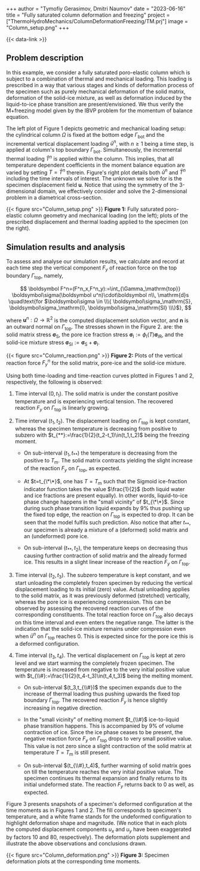 +++
author = "Tymofiy Gerasimov, Dmitri Naumov"
date = "2023-06-16"
title = "Fully saturated column deformation and freezing"
project = ["ThermoHydroMechanics/ColumnDeformationFreezing/TM.prj"]
image = "Column_setup.png"
+++

{{< data-link >}}

## Problem description

In this example, we consider a fully saturated poro-elastic column which is subject
to a combination of thermal and mechanical loading.
This loading is prescribed in a way that various stages and kinds of deformation
process of the specimen such as purely mechanical deformation of the solid
matrix, deformation of the solid-ice mixture, as well as deformation induced by
the liquid-to-ice phase transition are present/envisioned.
We thus verify the M+freezing model given by the IBVP problem for the momentum
of balance equation.

The left plot of Figure 1 depicts geometric and mechanical loading setup: the
cylindrical column $\Omega$ is fixed at the bottom edge $\Gamma_\mathrm{bot}$
and the incremental vertical displacement loading $\bar{u}^n$, with $n\geq1$
being a time step, is applied at column's top boundary $\Gamma_\mathrm{bot}$.
Simultaneously, the incremental thermal loading $\bar{T}^n$ is applied within
the column.
This implies, that all temperature dependent coefficients in the moment balance
equation are varied by setting $T=\bar{T}^n$ therein.  Figure's right plot
details both $\bar{u}^n$ and $\bar{T}^n$ including the time intervals of
interest.
The unknown we solve for is the specimen displacement field $\boldsymbol u$.
Notice that using the symmetry of the 3-dimensional domain, we effectively
consider and solve the 2-dimensional problem in a diametrical cross-section.

{{< figure src="Column_setup.png" >}}
**Figure 1:** Fully saturated poro-elastic column geometry and mechanical
loading (on the left); plots of the prescribed displacement and thermal loading
applied to the specimen (on the right).

## Simulation results and analysis

To assess and analyse our simulation results, we calculate and record at each
time step the vertical component $F_y$ of reaction force on the top boundary
$\Gamma_\mathrm{top}$, namely,

$$
    \boldsymbol F^n=(F^n_x,F^n_y):=\int_{\Gamma_\mathrm{top}}
        \boldsymbol\sigma(\boldsymbol u^n)\cdot\boldsymbol n\\, \mathrm{d}s
    \quad\text{for $\boldsymbol\sigma \in
        \\\{ \boldsymbol\sigma_\mathrm{S},
             \boldsymbol\sigma_\mathrm{I},
             \boldsymbol\sigma_\mathrm{SI}
        \\\}$},
$$

where $\boldsymbol u^n:\Omega\rightarrow\mathbb{R}^2$ is the computed
displacement solution vector, and $\boldsymbol n$ is an outward normal on
$\Gamma_\mathrm{top}$.
The stresses shown in the Figure 2. are:
the solid matrix stress $\boldsymbol\sigma_\mathrm{S}$,
the pore ice fraction stress $\boldsymbol\sigma_\mathrm{I} := \phi_\mathrm{I}(T)\boldsymbol\sigma_\mathrm{IR}$, and
the solid-ice mixture stress $\boldsymbol\sigma_\mathrm{SI}:=\boldsymbol\sigma_\mathrm{S}+\boldsymbol\sigma_\mathrm{I}$.

{{< figure src="Column_reaction.png" >}}
**Figure 2:** Plots of the vertical reaction force $F_y^n$ for the solid matrix,
pore-ice and the solid-ice mixture.

Using both time-loading and time-reaction curves plotted in Figures 1 and 2,
respectively, the following is observed:

1. Time interval $(0,t_1)$.
The solid matrix is under the  constant positive temperature and is experiencing
vertical tension.
The recovered reaction $F_y$ on $\Gamma_\mathrm{top}$ is linearly growing.

2. Time interval $(t_1,t_2)$.
The displacement loading on $\Gamma_\mathrm{top}$ is kept constant, whereas the
specimen temperature is decreasing from positive to subzero with
$t_{**}:=\frac{1}{2}(t_2-t_1)\in(t_1,t_2)$ being the freezing moment.

    - On sub-interval $(t_1,t_{**})$ the temperature is decreasing from the
      positive to $T_\mathrm{m}$.
      The solid matrix contracts yielding the slight increase of the reaction
      $F_y$ on $\Gamma_\mathrm{top}$, as expected.

    - At $t=t_{\*\*}$, one has $T=T_\mathrm{m}$ such that the Sigmoid ice-fraction
      indicator function takes the value $\frac{1}{2}$ (both liquid water and
      ice fractions are present equally).
      In other words, liquid-to-ice phase change happens in the "small vicinity"
      of $t_{\*\*}$.
Since during such phase transition liquid expands by 9\% thus pushing up the
fixed top edge, the reaction on $\Gamma_\mathrm{top}$ is expected to drop.  It
can be seen that the model fulfils such prediction.
Also notice that after $t_{**}$, our specimen is already a mixture of a
(deformed) solid matrix and an (undeformed) pore ice.

    - On sub-interval $(t_{**},t_2)$, the temperature keeps on decreasing thus causing further contraction of solid matrix and the already formed ice.
This results in a slight linear increase of the reaction $F_y$ on $\Gamma_\mathrm{top}$.

3. Time interval $(t_2,t_3)$.
The subzero temperature is kept constant, and we start unloading the completely
frozen specimen by reducing the vertical displacement loading to its initial
(zero) value.
Actual unloading applies to the solid matrix, as it was previously deformed
(stretched) vertically, whereas the pore ice is experiencing compression.
This can be observed by assessing the recovered reaction curves of the
corresponding constituents.
The total reaction force on $\Gamma_\mathrm{top}$ also decays on this time
interval and even enters the negative range.
The latter is the indication that the solid-ice mixture remains under
compression even when $\bar{u}^n$ on $\Gamma_\mathrm{top}$ reaches $0$.
This is expected since for the pore ice this is  a deformed configuration.

4. Time interval $(t_3,t_4)$.
The vertical displacement on $\Gamma_\mathrm{top}$ is kept at zero level and we
start warming the completely frozen specimen.
The temperature is increased from negative to the very initial positive value
with $t_{\\#}:=\frac{1}{2}(t_4-t_3)\in(t_4,t_3)$ being the melting moment.

    - On sub-interval $(t_3,t_{\\#})$ the specimen expands due to the increase
      of thermal loading thus pushing upwards the fixed top boundary
      $\Gamma_\mathrm{top}$.
      The recovered reaction $F_y$ is hence slightly increasing in negative
      direction.

    - In the "small vicinity" of melting moment $t_{\\#}$ ice-to-liquid phase
      transition happens.
      This is accompanied by 9$\%$ of volume contraction of ice.
      Since the ice phase ceases to be present, the negative reaction force
      $F_y$ on $\Gamma_\mathrm{top}$ drops to very small positive value.
      This value is not zero since a slight contraction of the solid matrix at
      temperature $T=T_\mathrm{m}$ is still present.

    - On sub-interval $(t_{\\#},t_4)$, further warming of solid matrix goes on
      till the temperature reaches the very initial positive value.
      The specimen continues its thermal expansion and finally returns to its
      initial undeformed state.
      The reaction $F_y$ returns back to $0$ as well, as expected.

Figure 3 presents snapshots of a specimen's deformed configuration at the time
moments as in Figures 1 and 2.
The fill corresponds to specimen's temperature, and a white frame stands for the
undeformed configuration to highlight deformation shape and magnitude.
(We notice that in each plots the computed displacement components $u_x$ and
$u_y$ have been exaggerated by factors 10 and 80, respectively).
The deformation plots supplement and illustrate the above observations and
conclusions drawn.

{{< figure src="Column_deformation.png" >}}
**Figure 3:** Specimen deformation plots at the corresponding time moments.
